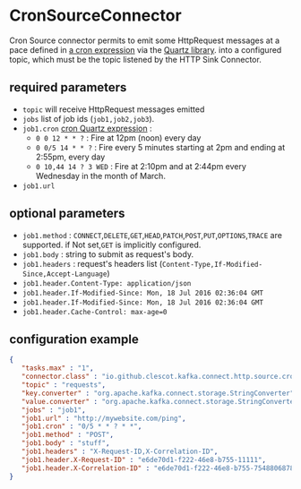 # CronSourceConnector

Cron Source connector permits to emit some HttpRequest messages at a pace defined in [a cron expression](https://www.quartz-scheduler.org/documentation/quartz-2.3.0/tutorials/crontrigger.html) via the [Quartz library](https://www.quartz-scheduler.org).
into a configured topic, which must be the topic listened by the HTTP Sink Connector.

## required parameters

* `topic` will receive HttpRequest messages emitted
*  `jobs` list of job ids (`job1,job2,job3`).
*  `job1.cron` [cron Quartz expression](https://www.quartz-scheduler.org/documentation/quartz-2.3.0/tutorials/crontrigger.html) : 
    * `0 0 12 * * ?` : Fire at 12pm (noon) every day
    * `0 0/5 14 * * ?` : Fire every 5 minutes starting at 2pm and ending at 2:55pm, every day
    * `0 10,44 14 ? 3 WED` : Fire at 2:10pm and at 2:44pm every Wednesday in the month of March.
*  `job1.url` 

## optional parameters
   
* `job1.method` : `CONNECT`,`DELETE`,`GET`,`HEAD`,`PATCH`,`POST`,`PUT`,`OPTIONS`,`TRACE` are supported. if Not set,`GET` is implicitly configured.
* `job1.body`  : string to submit as request's body.
* `job1.headers` : request's headers list (`Content-Type,If-Modified-Since,Accept-Language`)
* `job1.header.Content-Type: application/json` 
* `job1.header.If-Modified-Since: Mon, 18 Jul 2016 02:36:04 GMT` 
* `job1.header.If-Modified-Since: Mon, 18 Jul 2016 02:36:04 GMT` 
* `job1.header.Cache-Control: max-age=0`

## configuration example

```json
{
   "tasks.max" : "1",
   "connector.class" : "io.github.clescot.kafka.connect.http.source.cron.CronSourceConnector",
   "topic" : "requests",
   "key.converter" : "org.apache.kafka.connect.storage.StringConverter",
   "value.converter" : "org.apache.kafka.connect.storage.StringConverter",
   "jobs" : "job1",
   "job1.url" : "http://mywebsite.com/ping",
   "job1.cron" : "0/5 * * ? * *",
   "job1.method" : "POST",
   "job1.body" : "stuff",
   "job1.headers" : "X-Request-ID,X-Correlation-ID",
   "job1.header.X-Request-ID" : "e6de70d1-f222-46e8-b755-11111",
   "job1.header.X-Correlation-ID" : "e6de70d1-f222-46e8-b755-754880687822"
}
```